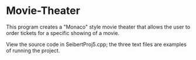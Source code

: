 # Movie-Theater

This program creates a "Monaco" style movie theater that allows the user to order tickets for a specific showing of a movie.

View the source code in SeibertProj5.cpp; the three text files are examples of running the project.
